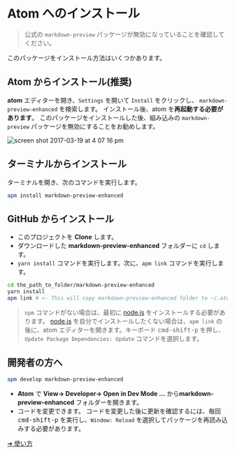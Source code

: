 # Atom へのインストール

> 公式の `markdown-preview` パッケージが無効になっていることを確認してください。

このパッケージをインストール方法はいくつかあります。

## Atom からインストール(推奨)

**atom** エディターを開き、`Settings` を開いて `Install` をクリックし、 `markdown-preview-enhanced` を検索します。
インストール後、atom を**再起動する必要があります**。
このパッケージをインストールした後、組み込みの `markdown-preview` パッケージを無効にすることをお勧めします。

![screen shot 2017-03-19 at 4 07 16 pm](https://cloud.githubusercontent.com/assets/1908863/24084798/260a9fee-0cbf-11e7-83e6-bf17fa9aca77.png)

## ターミナルからインストール

ターミナルを開き、次のコマンドを実行します。

```bash
apm install markdown-preview-enhanced
```

## GitHub からインストール

- このプロジェクトを **Clone** します。
- ダウンロードした **markdown-preview-enhanced** フォルダーに `cd` します。
- `yarn install` コマンドを実行します。次に、`apm link` コマンドを実行します。

```bash
cd the_path_to_folder/markdown-preview-enhanced
yarn install
apm link # <- This will copy markdown-preview-enhanced folder to ~/.atom/packages
```

> `npm` コマンドがない場合は、最初に [node.js](https://nodejs.org/en/) をインストールする必要があります。
> [node.js](https://nodejs.org/en/) を自分でインストールしたくない場合は、`apm link` の後に、atom エディターを開きます。キーボード <kbd>cmd-shift-p</kbd> を押し、`Update Package Dependencies: Update` コマンドを選択します。

## 開発者の方へ

```bash
apm develop markdown-preview-enhanced
```

- **Atom** で **View-> Developer-> Open in Dev Mode ...** から**markdown-preview-enhanced** フォルダーを開きます。
- コードを変更できます。
  コードを変更した後に更新を確認するには、毎回 <kbd>cmd-shift-p</kbd> を実行し、`Window: Reload` を選択してパッケージを再読み込みする必要があります。

[➔ 使い方](ja-jp/usages.md)
